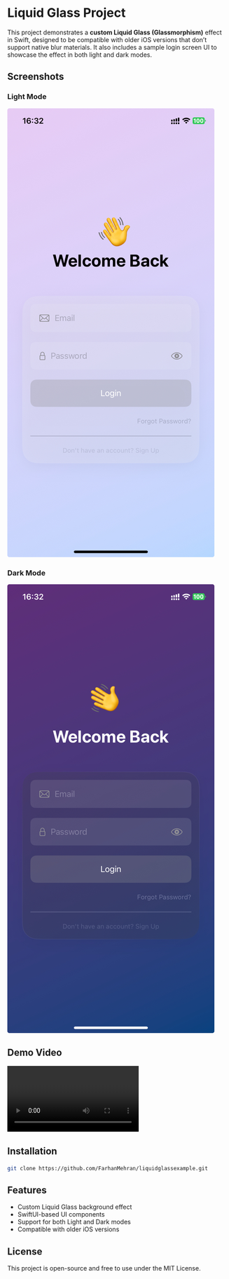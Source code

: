 # Liquid Glass Project

This project demonstrates a **custom Liquid Glass (Glassmorphism)** effect in Swift, designed to be compatible with older iOS versions that don’t support native blur materials. It also includes a sample login screen UI to showcase the effect in both light and dark modes.

## Screenshots

### Light Mode

![Light Mode](assets/images/light.jpeg)

### Dark Mode

![Dark Mode](assets/images/dark.jpeg)

## Demo Video

![Login Screen](assets/videos/login.MP4)

## Installation

```bash
git clone https://github.com/FarhanMehran/liquidglassexample.git
```

## Features

* Custom Liquid Glass background effect
* SwiftUI-based UI components
* Support for both Light and Dark modes
* Compatible with older iOS versions

## License

This project is open-source and free to use under the MIT License.

